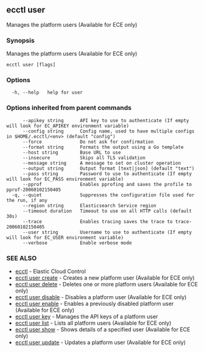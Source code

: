 ## ecctl user

Manages the platform users (Available for ECE only)

### Synopsis

Manages the platform users (Available for ECE only)

```
ecctl user [flags]
```

### Options

```
  -h, --help   help for user
```

### Options inherited from parent commands

```
      --apikey string      API key to use to authenticate (If empty will look for EC_APIKEY environment variable)
      --config string      Config name, used to have multiple configs in $HOME/.ecctl/<env> (default "config")
      --force              Do not ask for confirmation
      --format string      Formats the output using a Go template
      --host string        Base URL to use
      --insecure           Skips all TLS validation
      --message string     A message to set on cluster operation
      --output string      Output format [text|json] (default "text")
      --pass string        Password to use to authenticate (If empty will look for EC_PASS environment variable)
      --pprof              Enables pprofing and saves the profile to pprof-20060102150405
  -q, --quiet              Suppresses the configuration file used for the run, if any
      --region string      Elasticsearch Service region
      --timeout duration   Timeout to use on all HTTP calls (default 30s)
      --trace              Enables tracing saves the trace to trace-20060102150405
      --user string        Username to use to authenticate (If empty will look for EC_USER environment variable)
      --verbose            Enable verbose mode
```

### SEE ALSO

* [ecctl](ecctl.md)	 - Elastic Cloud Control
* [ecctl user create](ecctl_user_create.md)	 - Creates a new platform user (Available for ECE only)
* [ecctl user delete](ecctl_user_delete.md)	 - Deletes one or more platform users (Available for ECE only)
* [ecctl user disable](ecctl_user_disable.md)	 - Disables a platform user (Available for ECE only)
* [ecctl user enable](ecctl_user_enable.md)	 - Enables a previously disabled platform user (Available for ECE only)
* [ecctl user key](ecctl_user_key.md)	 - Manages the API keys of a platform user
* [ecctl user list](ecctl_user_list.md)	 - Lists all platform users (Available for ECE only)
* [ecctl user show](ecctl_user_show.md)	 - Shows details of a specified user (Available for ECE only)
* [ecctl user update](ecctl_user_update.md)	 - Updates a platform user (Available for ECE only)

